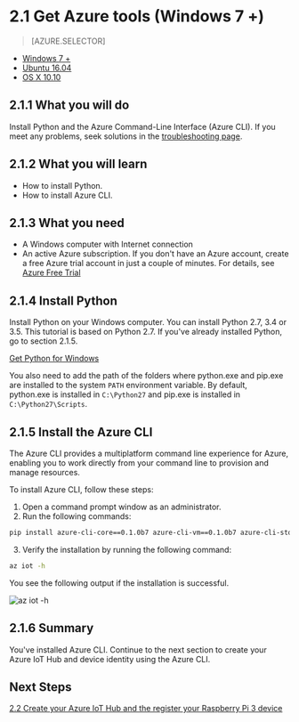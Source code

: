 <properties
 pageTitle="Get Azure tools (Windows 7 +) | Microsoft Azure"
 description="Install Python and Azure Command-Line Interface (Azure CLI) on Windows 7 and later versions."
 services="iot-hub"
 documentationCenter=""
 authors="shizn"
 manager="timlt"
 tags=""
 keywords=""/>

<tags
 ms.service="iot-hub"
 ms.devlang="multiple"
 ms.topic="article"
 ms.tgt_pltfrm="na"
 ms.workload="na"
 ms.date="09/28/2016" 
 ms.author="xshi"/>

# 2.1 Get Azure tools (Windows 7 +)

> [AZURE.SELECTOR]
- [Windows 7 +](iot-hub-raspberrypikit-node-lesson2-get-azure-tools-win32.md)
- [Ubuntu 16.04](iot-hub-raspberrypikit-node-lesson2-get-azure-tools-ubuntu.md)
- [OS X 10.10](iot-hub-raspberrypikit-node-lesson2-get-azure-tools-mac.md)

## 2.1.1 What you will do

Install Python and the Azure Command-Line Interface (Azure CLI). If you meet any problems, seek solutions in the [troubleshooting page](iot-hub-raspberrypikit-node-troubleshooting.md).

## 2.1.2 What you will learn

- How to install Python.
- How to install Azure CLI.

## 2.1.3 What you need

- A Windows computer with Internet connection
- An active Azure subscription. If you don't have an Azure account, create a free Azure trial account in just a couple of minutes. For details, see [Azure Free Trial](http://azure.microsoft.com/pricing/free-trial/)

## 2.1.4 Install Python

Install Python on your Windows computer. You can install Python 2.7, 3.4 or 3.5. This tutorial is based on Python 2.7. If you've already installed Python, go to section 2.1.5.

[Get Python for Windows](https://www.python.org/downloads/)

You also need to add the path of the folders where python.exe and pip.exe are installed to the system `PATH` environment variable. By default, python.exe is installed in `C:\Python27` and pip.exe is installed in `C:\Python27\Scripts`.

## 2.1.5 Install the Azure CLI

The Azure CLI provides a multiplatform command line experience for Azure, enabling you to work directly from your command line to provision and manage resources.

To install Azure CLI, follow these steps:

1. Open a command prompt window as an administrator.
2. Run the following commands:

  ```bash
  pip install azure-cli-core==0.1.0b7 azure-cli-vm==0.1.0b7 azure-cli-storage==0.1.0b7 azure-cli-role==0.1.0b7 azure-cli-resource==0.1.0b7 azure-cli-profile==0.1.0b7 azure-cli-network==0.1.0b7 azure-cli-iot==0.1.0b7 azure-cli-feedback==0.1.0b7 azure-cli-configure==0.1.0b7 azure-cli-component==0.1.0b7 azure-cli==0.1.0b7
  ```
3. Verify the installation by running the following command:

  ```bash
  az iot -h
  ```

You see the following output if the installation is successful.

![az iot -h](media/iot-hub-raspberry-pi-lessons/lesson2/az_iot_help_win.png)

## 2.1.6 Summary

You've installed Azure CLI. Continue to the next section to create your Azure IoT Hub and device identity using the Azure CLI.

## Next Steps

[2.2 Create your Azure IoT Hub and the register your Raspberry Pi 3 device](iot-hub-raspberrypikit-node-lesson2-prepare-azure-iot-hub.md)

